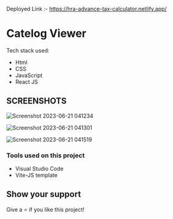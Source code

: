 Deployed Link :- https://hra-advance-tax-calculator.netlify.app/


# Catelog Viewer

Tech stack used:

* Html
* CSS
* JavaScript
* React JS

## SCREENSHOTS
![Screenshot 2023-06-21 041234](https://github.com/gaurav78528/calculator/assets/107467642/f7aea00f-c90b-48d5-a660-695f7cec49a5)

![Screenshot 2023-06-21 041301](https://github.com/gaurav78528/calculator/assets/107467642/637e4319-3b95-4220-8d00-c63d8d171005)

![Screenshot 2023-06-21 041519](https://github.com/gaurav78528/calculator/assets/107467642/e7b48dd6-3ca0-4755-999f-dc3ef49caa0f)



### Tools used on this project

- Visual Studio Code
- Vite-JS template


## Show your support

Give a ⭐️ if you like this project!






